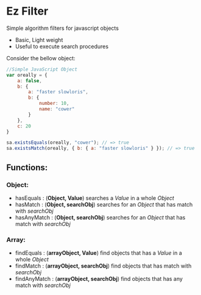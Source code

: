 # Ez Filter
Simple algorithm filters for javascript objects

* Basic, Light weight
* Useful to execute search procedures

Consider the bellow object:
```javascript
//Simple JavaScript Object
var oreally = {
    a: false,
    b: {
        a: "faster slowloris",
        b: {
            number: 10,
            name: "cower"
        }
    },
    c: 20
}

sa.existsEquals(oreally, "cower"); // => true
sa.existsMatch(oreally, { b: { a: "faster slowloris" } }); // => true
```
## Functions:
### Object:
* hasEquals : (**Object, Value**) searches a *Value* in a whole *Object*   
* hasMatch : (**Object, searchObj**) searches for an *Object* that has match with *searchObj* 
* hasAnyMatch : (**Object, searchObj**) searches for an *Object* that has match with *searchObj*

### Array:
* findEquals : (**arrayObject, Value**) find objects that has a *Value* in a whole *Object*
* findMatch : (**arrayObject, searchObj**) find objects that has match with *searchObj*
* findAnyMatch : (**arrayObject, searchObj**) find objects that has any match with *searchObj*
